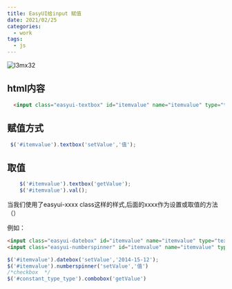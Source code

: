 ```yaml
---
title: EasyUI给input 赋值
date: 2021/02/25
categories:
  - work
tags:
  - js
---
```

![l3mx32](https://gitee.com/snowyan/image/raw/master/md/wallhaven-l3mx32.jpg)
<!-- more -->
## html内容 

```html
  <input class="easyui-textbox" id="itemvalue" name="itemvalue" type="text">
```

## 赋值方式

```js
 $('#itemvalue').textbox('setValue','值');
```

## 取值

```js
    $('#itemvalue').textbox('getValue');
    $('#itemvalue').val();
```

当我们使用了easyui-xxxx  class这样的样式,后面的xxxx作为设置或取值的方法（）

例如：

```html
<input class="easyui-datebox" id="itemvalue" name="itemvalue" type="text">
<input class="easyui-numberspinner" id="itemvalue" name="itemvalue" type="text">
```

```js
$('#itemvalue').datebox('setValue','2014-15-12');
$('#itemvalue').numberspinner('setValue','值')
/*checkbox  */
$('#constant_type_type').combobox('getValue')
```